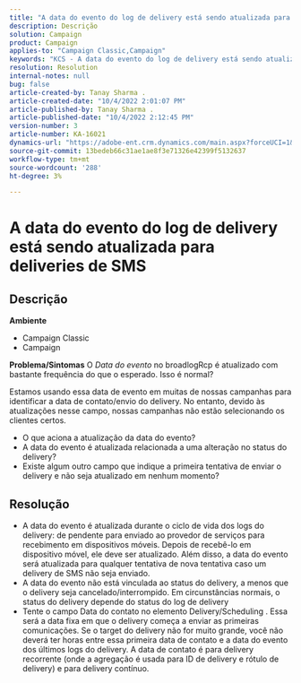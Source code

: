 ```yaml
---
title: "A data do evento do log de delivery está sendo atualizada para deliveries de SMS"
description: Descrição
solution: Campaign
product: Campaign
applies-to: "Campaign Classic,Campaign"
keywords: "KCS - A data do evento do log de delivery está sendo atualizada para deliveries de SMS."
resolution: Resolution
internal-notes: null
bug: false
article-created-by: Tanay Sharma .
article-created-date: "10/4/2022 2:01:07 PM"
article-published-by: Tanay Sharma .
article-published-date: "10/4/2022 2:12:45 PM"
version-number: 3
article-number: KA-16021
dynamics-url: "https://adobe-ent.crm.dynamics.com/main.aspx?forceUCI=1&pagetype=entityrecord&etn=knowledgearticle&id=35c58ef9-ec43-ed11-bba2-0022480868ff"
source-git-commit: 13bedeb66c31ae1ae8f3e71326e42399f5132637
workflow-type: tm+mt
source-wordcount: '288'
ht-degree: 3%

---
```


# A data do evento do log de delivery está sendo atualizada para deliveries de SMS

## Descrição

<b>Ambiente</b>
- Campaign Classic
- Campaign

<b>Problema/Sintomas</b>
O *Data do evento* no broadlogRcp é atualizado com bastante frequência do que o esperado. Isso é normal?

Estamos usando essa data de evento em muitas de nossas campanhas para identificar a data de contato/envio do delivery. No entanto, devido às atualizações nesse campo, nossas campanhas não estão selecionando os clientes certos.

- O que aciona a atualização da data do evento?
- A data do evento é atualizada relacionada a uma alteração no status do delivery?
- Existe algum outro campo que indique a primeira tentativa de enviar o delivery e não seja atualizado em nenhum momento?





## Resolução


- A data do evento é atualizada durante o ciclo de vida dos logs do delivery: de pendente para enviado ao provedor de serviços para recebimento em dispositivos móveis. Depois de recebê-lo em dispositivo móvel, ele deve ser atualizado. Além disso, a data do evento será atualizada para qualquer tentativa de nova tentativa caso um delivery de SMS não seja enviado.
- A data do evento não está vinculada ao status do delivery, a menos que o delivery seja cancelado/interrompido. Em circunstâncias normais, o status do delivery depende do status do log de delivery
- Tente o campo Data do contato no elemento Delivery/Scheduling . Essa será a data fixa em que o delivery começa a enviar as primeiras comunicações. Se o target do delivery não for muito grande, você não deverá ter horas entre essa primeira data de contato e a data do evento dos últimos logs do delivery. A data de contato é para delivery recorrente (onde a agregação é usada para ID de delivery e rótulo de delivery) e para delivery contínuo.

